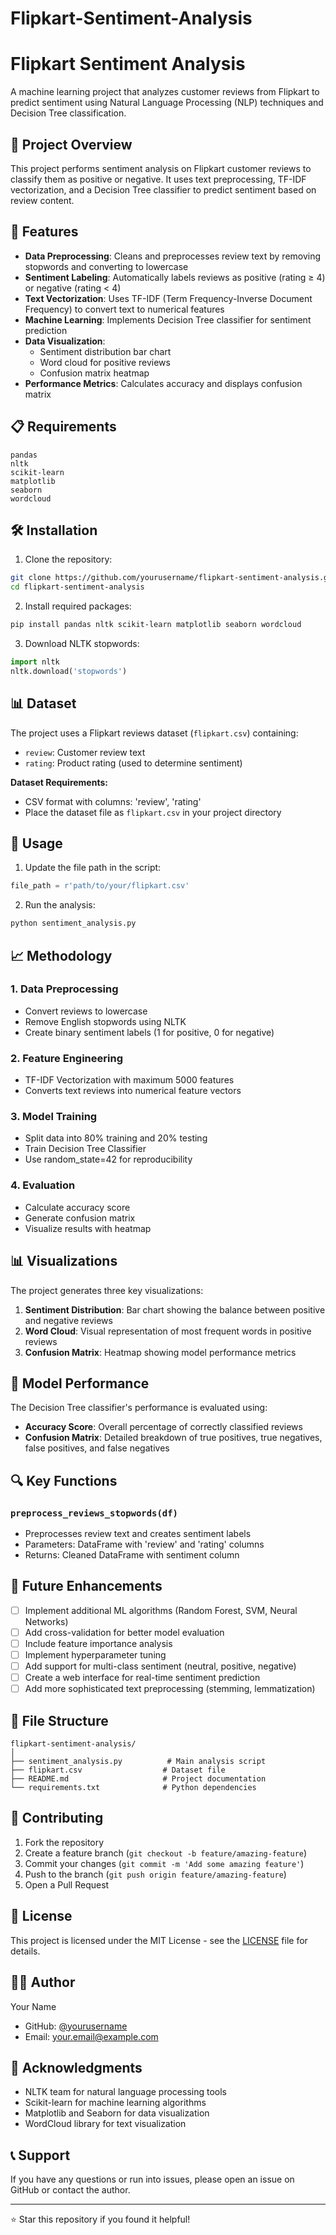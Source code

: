 # Flipkart-Sentiment-Analysis
# Flipkart Sentiment Analysis

A machine learning project that analyzes customer reviews from Flipkart to predict sentiment using Natural Language Processing (NLP) techniques and Decision Tree classification.

## 🎯 Project Overview

This project performs sentiment analysis on Flipkart customer reviews to classify them as positive or negative. It uses text preprocessing, TF-IDF vectorization, and a Decision Tree classifier to predict sentiment based on review content.

## 🚀 Features

- **Data Preprocessing**: Cleans and preprocesses review text by removing stopwords and converting to lowercase
- **Sentiment Labeling**: Automatically labels reviews as positive (rating ≥ 4) or negative (rating < 4)
- **Text Vectorization**: Uses TF-IDF (Term Frequency-Inverse Document Frequency) to convert text to numerical features
- **Machine Learning**: Implements Decision Tree classifier for sentiment prediction
- **Data Visualization**: 
  - Sentiment distribution bar chart
  - Word cloud for positive reviews
  - Confusion matrix heatmap
- **Performance Metrics**: Calculates accuracy and displays confusion matrix

## 📋 Requirements

```
pandas
nltk
scikit-learn
matplotlib
seaborn
wordcloud
```

## 🛠️ Installation

1. Clone the repository:
```bash
git clone https://github.com/yourusername/flipkart-sentiment-analysis.git
cd flipkart-sentiment-analysis
```

2. Install required packages:
```bash
pip install pandas nltk scikit-learn matplotlib seaborn wordcloud
```

3. Download NLTK stopwords:
```python
import nltk
nltk.download('stopwords')
```

## 📊 Dataset

The project uses a Flipkart reviews dataset (`flipkart.csv`) containing:
- `review`: Customer review text
- `rating`: Product rating (used to determine sentiment)

**Dataset Requirements:**
- CSV format with columns: 'review', 'rating'
- Place the dataset file as `flipkart.csv` in your project directory

## 🔧 Usage

1. Update the file path in the script:
```python
file_path = r'path/to/your/flipkart.csv'
```

2. Run the analysis:
```python
python sentiment_analysis.py
```

## 📈 Methodology

### 1. Data Preprocessing
- Convert reviews to lowercase
- Remove English stopwords using NLTK
- Create binary sentiment labels (1 for positive, 0 for negative)

### 2. Feature Engineering
- TF-IDF Vectorization with maximum 5000 features
- Converts text reviews into numerical feature vectors

### 3. Model Training
- Split data into 80% training and 20% testing
- Train Decision Tree Classifier
- Use random_state=42 for reproducibility

### 4. Evaluation
- Calculate accuracy score
- Generate confusion matrix
- Visualize results with heatmap

## 📊 Visualizations

The project generates three key visualizations:

1. **Sentiment Distribution**: Bar chart showing the balance between positive and negative reviews
2. **Word Cloud**: Visual representation of most frequent words in positive reviews
3. **Confusion Matrix**: Heatmap showing model performance metrics

## 🎯 Model Performance

The Decision Tree classifier's performance is evaluated using:
- **Accuracy Score**: Overall percentage of correctly classified reviews
- **Confusion Matrix**: Detailed breakdown of true positives, true negatives, false positives, and false negatives

## 🔍 Key Functions

### `preprocess_reviews_stopwords(df)`
- Preprocesses review text and creates sentiment labels
- Parameters: DataFrame with 'review' and 'rating' columns
- Returns: Cleaned DataFrame with sentiment column

## 🚀 Future Enhancements

- [ ] Implement additional ML algorithms (Random Forest, SVM, Neural Networks)
- [ ] Add cross-validation for better model evaluation
- [ ] Include feature importance analysis
- [ ] Implement hyperparameter tuning
- [ ] Add support for multi-class sentiment (neutral, positive, negative)
- [ ] Create a web interface for real-time sentiment prediction
- [ ] Add more sophisticated text preprocessing (stemming, lemmatization)

## 📝 File Structure

```
flipkart-sentiment-analysis/
│
├── sentiment_analysis.py          # Main analysis script
├── flipkart.csv                  # Dataset file
├── README.md                     # Project documentation
└── requirements.txt              # Python dependencies
```

## 🤝 Contributing

1. Fork the repository
2. Create a feature branch (`git checkout -b feature/amazing-feature`)
3. Commit your changes (`git commit -m 'Add some amazing feature'`)
4. Push to the branch (`git push origin feature/amazing-feature`)
5. Open a Pull Request

## 📄 License

This project is licensed under the MIT License - see the [LICENSE](LICENSE) file for details.

## 👨‍💻 Author

Your Name
- GitHub: [@yourusername](https://github.com/yourusername)
- Email: your.email@example.com

## 🙏 Acknowledgments

- NLTK team for natural language processing tools
- Scikit-learn for machine learning algorithms
- Matplotlib and Seaborn for data visualization
- WordCloud library for text visualization

## 📞 Support

If you have any questions or run into issues, please open an issue on GitHub or contact the author.

---

⭐ Star this repository if you found it helpful!
